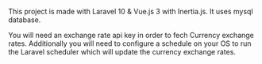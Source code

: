 This project is made with Laravel 10 & Vue.js 3 with Inertia.js.
It uses mysql database.

You will need an exchange rate api key in order to fech Currency exchange rates.
Additionally you will need to configure a schedule on your OS to run the Laravel
scheduler which will update the currency exchange rates.
